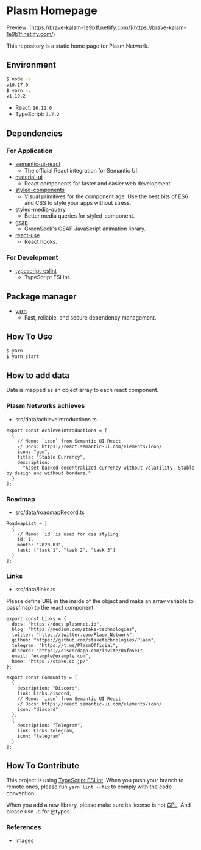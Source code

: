 # Plasm Homepage

Preview: [https://brave-kalam-1e9b1f.netlify.com/](https://brave-kalam-1e9b1f.netlify.com/)

This repository is a static home page for Plasm Network.

## Environment

```bash
$ node -v
v10.17.0
$ yarn -v
v1.19.2
```

- React: `16.12.0`
- TypeScript: `3.7.2`

## Dependencies

### For Application

- [semantic-ui-react](https://react.semantic-ui.com/)
  - The official React integration for Semantic UI.
- [material-ui](https://github.com/mui-org/material-ui)
  - React components for faster and easier web development.
- [styled-components](https://www.styled-components.com/)
  - Visual primitives for the component age. Use the best bits of ES6 and CSS to style your apps without stress.
- [styled-media-query](https://github.com/morajabi/styled-media-query)
  - Better media queries for styled-component.
- [gsap](https://github.com/greensock/GSAP)
  - GreenSock's GSAP JavaScript animation library.
- [react-use](https://react.semantic-ui.com/)
  - React hooks.

### For Development

- [typescript-eslint](https://github.com/typescript-eslint/typescript-eslint)
  - TypeScript ESLint.

## Package manager

- [yarn](https://yarnpkg.com/)
  - Fast, reliable, and secure dependency management.

## How To Use

```bash
$ yarn
$ yarn start
```

## How to add data

Data is mapped as an object array to each react component.

### Plasm Networks achieves

- src/data/achieveIntroductions.ts

```
export const AchieveIntroductions = [
  {
    // Memo: `icon` from Semantic UI React
    // Docs: https://react.semantic-ui.com/elements/icon/
    icon: "gem",
    title: "Stable Currency",
    description:
      "Asset-backed decentralized currency without volatility. Stable by design and without borders."
  }
];
```

### Roadmap

- src/data/roadmapRecord.ts

```
RoadmapList = [
  {
    // Memo: `id` is used for css styling
    id: 1,
    month: "2020.03",
    task: ["task 1", "task 2", "task 3"]
  }
];
```

### Links

- src/data/links.ts
  
Please define URL in the inside of the object and make an array variable to pass(map) to the react component.

```
export const Links = {
  docs: "https://docs.plasmnet.io",
  blog: "https://medium.com/stake-technologies",
  twitter: "https://twitter.com/Plasm_Network",
  github: "https://github.com/staketechnologies/Plasm",
  telegram: "https://t.me/PlasmOfficial",
  discord: "https://discordapp.com/invite/Dnfn5eT",
  email: "example@example.com",
  home: "https://stake.co.jp/"
};

export const Community = [
  {
    description: "Discord",
    link: Links.discord,
    // Memo: `icon` from Semantic UI React
    // Docs: https://react.semantic-ui.com/elements/icon/
    icon: "discord"
  },
  {
    description: "Telegram",
    link: Links.telegram,
    icon: "telegram"
  }
];
```


## How To Contribute

This project is using [TypeScript ESLint](https://github.com/typescript-eslint/typescript-eslint). When you push your branch to remote ones, please run `yarn lint --fix` to comply with the code convention.

When you add a new library, please make sure its license is not [GPL](https://en.wikipedia.org/wiki/GNU_General_Public_License). And please use `-D` for @types.

### References

- [Images](https://www.notion.so/staketechnologies/Homepage-094b8a97eb564cfbac10c584b17dca67)
